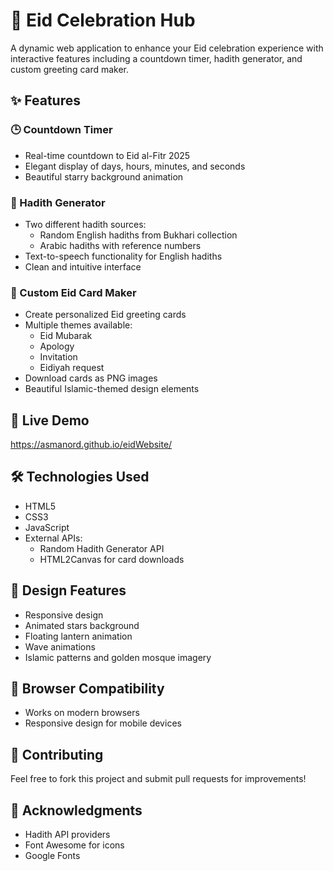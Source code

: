 # 🌙 Eid Celebration Hub

A dynamic web application to enhance your Eid celebration experience with interactive features including a countdown timer, hadith generator, and custom greeting card maker.

## ✨ Features

### 🕒 Countdown Timer
- Real-time countdown to Eid al-Fitr 2025
- Elegant display of days, hours, minutes, and seconds
- Beautiful starry background animation

### 📖 Hadith Generator
- Two different hadith sources:
  - Random English hadiths from Bukhari collection
  - Arabic hadiths with reference numbers
- Text-to-speech functionality for English hadiths
- Clean and intuitive interface

### 💌 Custom Eid Card Maker
- Create personalized Eid greeting cards
- Multiple themes available:
  - Eid Mubarak
  - Apology
  - Invitation
  - Eidiyah request
- Download cards as PNG images
- Beautiful Islamic-themed design elements

## 🚀 Live Demo
https://asmanord.github.io/eidWebsite/

## 🛠️ Technologies Used
- HTML5
- CSS3
- JavaScript
- External APIs:
  - Random Hadith Generator API
  - HTML2Canvas for card downloads

## 🎨 Design Features
- Responsive design
- Animated stars background
- Floating lantern animation
- Wave animations
- Islamic patterns and golden mosque imagery

## 📱 Browser Compatibility
- Works on modern browsers
- Responsive design for mobile devices

## 🤝 Contributing
Feel free to fork this project and submit pull requests for improvements!

## 🙏 Acknowledgments
- Hadith API providers
- Font Awesome for icons
- Google Fonts
